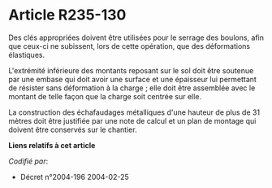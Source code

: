 # Article R235-130

Des clés appropriées doivent être utilisées pour le serrage des boulons, afin que ceux-ci ne subissent, lors de cette
opération, que des déformations élastiques.

L'extrémité inférieure des montants reposant sur le sol doit être soutenue par une embase qui doit avoir une surface et une
épaisseur lui permettant de résister sans déformation à la charge ; elle doit être assemblée avec le montant de telle façon
que la charge soit centrée sur elle.

La construction des échafaudages métalliques d'une hauteur de plus de 31 mètres doit être justifiée par une note de calcul et
un plan de montage qui doivent être conservés sur le chantier.

**Liens relatifs à cet article**

_Codifié par_:

  - Décret n°2004-196 2004-02-25
